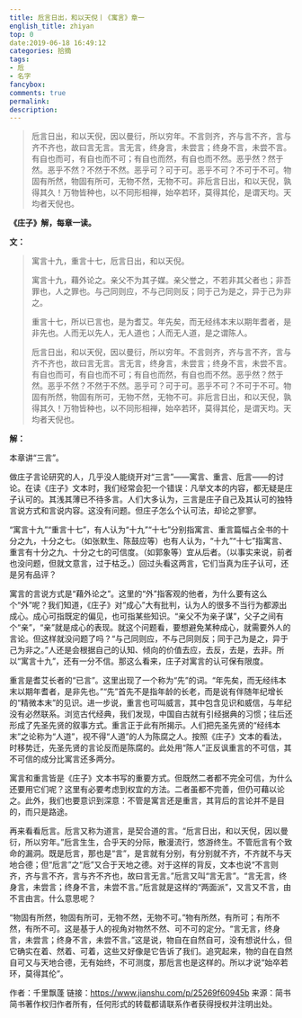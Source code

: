 ```yaml
---
title: 卮言日出，和以天倪丨《寓言》章一
english_title: zhiyan
top: 0
date:2019-06-18 16:49:12
categories: 拾摘
tags: 
- 卮
- 名字
fancybox:
comments: true
permalink:
description:
---
```

> 卮言日出，和以天倪，因以曼衍，所以穷年。不言则齐，齐与言不齐，言与齐不齐也，故曰言无言。言无言，终身言，未尝言；终身不言，未尝不言。有自也而可，有自也而不可；有自也而然，有自也而不然。恶乎然？然于然。恶乎不然？不然于不然。恶乎可？可于可。恶乎不可？不可于不可。物固有所然，物固有所可，无物不然，无物不可。非卮言日出，和以天倪，孰得其久！万物皆种也，以不同形相禅，始卒若环，莫得其伦，是谓天均。天均者天倪也。
<!--more-->
**《庄子》解，每章一读。**

**文：**

> 寓言十九，重言十七，卮言日出，和以天倪。
> 
> 寓言十九，藉外论之。亲父不为其子媒。亲父誉之，不若非其父者也；非吾罪也，人之罪也。与己同则应，不与己同则反；同于己为是之，异于己为非之。
> 
> 重言十七，所以已言也，是为耆艾。年先矣，而无经纬本末以期年耆者，是非先也。人而无以先人，无人道也；人而无人道，是之谓陈人。
> 
> 卮言日出，和以天倪，因以曼衍，所以穷年。不言则齐，齐与言不齐，言与齐不齐也，故曰言无言。言无言，终身言，未尝言；终身不言，未尝不言。有自也而可，有自也而不可；有自也而然，有自也而不然。恶乎然？然于然。恶乎不然？不然于不然。恶乎可？可于可。恶乎不可？不可于不可。物固有所然，物固有所可，无物不然，无物不可。非卮言日出，和以天倪，孰得其久！万物皆种也，以不同形相禅，始卒若环，莫得其伦，是谓天均。天均者天倪也。

**解：**

本章讲“三言”。

做庄子言论研究的人，几乎没人能绕开对“三言”——寓言、重言、卮言——的讨论。在读《庄子》文本时，我们经常会犯一个错误：凡举文本的内容，都无疑是庄子认可的。其浅其薄已不待多言。人们大多认为，三言是庄子自己及其认可的独特言说方式和言说内容。这没有问题。但庄子怎么个认可法，却论之寥寥。

“寓言十九”“重言十七”，有人认为“十九”“十七”分别指寓言、重言篇幅占全书的十分之九，十分之七。（如张默生、陈鼓应等）也有人认为，“十九”“十七”指寓言、重言有十分之九、十分之七的可信度。（如郭象等）宜从后者。（以事实来说，前者也没问题，但就文意言，过于枯乏。）回过头看这两言，它们当真为庄子认可，还是另有品评？

寓言的言说方式是“藉外论之”。这里的“外”指客观的他者，为什么要有这么个“外”呢？我们知道，《庄子》对“成心”大有批判，认为人的很多不当行为都源出成心。成心可指既定的偏见，也可指某些知识。“亲父不为亲子谋”，父子之间有个“亲”，“亲”就是成心的表现。就这个问题看，要想避免某种成心，就需要外人的言论。但这样就没问题了吗？“与己同则应，不与己同则反；同于己为是之，异于己为非之。”人还是会根据自己的认知、倾向的价值去应，去反，去是，去非。所以“寓言十九”，还有一分不信。那这么看来，庄子对寓言的认可保有限度。

重言是耆艾长者的“已言”。这里出现了一个称为“先”的词。“年先矣，而无经纬本末以期年耆者，是非先也。”“先”首先不是指年龄的长老，而是说有伴随年纪增长的“精微本末”的见识。进一步说，重言也可叫威言，其中包含见识和威信，与年纪没有必然联系。浏览古代经典，我们发现，中国自古就有引经据典的习惯；往后还形成了先圣先贤的叙事方式。重言正于此有所揭示。人们把先圣先贤的“经纬本末”之论称为“人道”，视不得“人道”的人为陈腐之人。按照《庄子》文本的看法，时移势迁，先圣先贤的言论反而是陈腐的。此处用“陈人”正反讽重言的不可信，其不可信的成分比寓言还多两分。

寓言和重言皆是《庄子》文本书写的重要方式。但既然二者都不完全可信，为什么还要用它们呢？这里有必要考虑到权宜的方法。二者虽都不完善，但仍可藉以论之。此外，我们也要意识到深意：不管是寓言还是重言，其背后的言论并不是目的，而只是路途。

再来看看卮言。卮言又称为道言，是契合道的言。“卮言日出，和以天倪，因以曼衍，所以穷年。”卮言生生，合乎天的分际，散漫流行，悠游终生。不管卮言有个致命的漏洞。既是卮言，那也是“言”，是言就有分别，有分别就不齐，不齐就不与天地合德；但“卮言”之“卮”又合于天地之德。对于这样的背反，文本也说“不言则齐，齐与言不齐，言与齐不齐也，故曰言无言。”卮言又叫“言无言”。“言无言，终身言，未尝言；终身不言，未尝不言。”卮言就是这样的“两面派”，又言又不言，由不言由言。什么意思呢？

“物固有所然，物固有所可，无物不然，无物不可。”物有所然，有所可；有所不然，有所不可。这是基于人的视角对物然不然、可不可的定分。“言无言，终身言，未尝言；终身不言，未尝不言。”这是说，物自在自然自可，没有想说什么，但它确实在着、然着、可着，这些又好像是它告诉了我们。追究起来，物的自在自然自可又与天地合德，无有始终，不可测度，那卮言也是这样的。所以才说“始卒若环，莫得其伦”。

作者：千里飘蓬
链接：https://www.jianshu.com/p/25269f60945b
来源：简书
简书著作权归作者所有，任何形式的转载都请联系作者获得授权并注明出处。